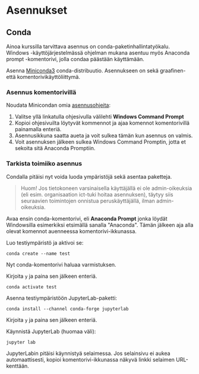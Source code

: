 # Asennukset

## Conda

Ainoa kurssilla tarvittava asennus on conda-paketinhallintatyökalu.
Windows -käyttöjärjestelmässä ohjelman mukana asentuu myös
Anaconda prompt -komentorivi, jolla condaa päästään käyttämään.

Asenna [Miniconda3](https://docs.anaconda.com/miniconda/) conda-distribuutio.
Asennukseen on sekä graafinen- että komentorivikäyttöliittymä.

### Asennus komentorivillä

Noudata Minicondan omia [asennusohjeita](https://docs.anaconda.com/miniconda/#quick-command-line-install):

1. Valitse yllä linkatulla ohjesivulla välilehti **Windows Command Prompt**
1. Kopioi ohjesivuilta löytyvät kommennot ja ajaa komennot komentorivillä painamalla enteriä.
1. Asennusikkuna saatta aueta ja voit sulkea tämän kun asennus on valmis.
1. Voit asennuksen jälkeen sulkea Windows Command Promptin, jotta et sekoita sitä Anaconda Promptiin.

### Tarkista toimiiko asennus

Condalla pitäisi nyt voida luoda ympäristöjä sekä asentaa paketteja.

> Huom! Jos tietokoneen varsinaisella käyttäjällä ei ole admin-oikeuksia (eli
> esim. organisaation ict-tuki hoitaa asennuksen), täytyy siis seuraavien
> toimintojen onnistua peruskäyttäjällä, ilman admin-oikeuksia.

Avaa ensin conda-komentorivi, eli **Anaconda Prompt** jonka löydät Windowsilla esimerkiksi etsimällä sanalla "Anaconda".
Tämän jälkeen aja alla olevat komennot auenneessa komentorivi-ikkunassa.

Luo testiympäristö ja aktivoi se:
```console
conda create --name test
```
Nyt conda-komentorivi haluaa varmistuksen.

Kirjoita ```y``` ja paina sen jälkeen enteriä.
```console
conda activate test
```

Asenna testiympäristöön JupyterLab-paketti:
```console
conda install --channel conda-forge jupyterlab
```
Kirjoita ```y``` ja paina sen jälkeen enteriä.

Käynnistä JupyterLab (huomaa väli):
```console
jupyter lab
```

JupyterLabin pitäisi käynnistyä selaimessa.
Jos selainsivu ei aukea automaattisesti,
kopioi komentorivi-ikkunassa näkyvä linkki selaimen URL-kenttään.
